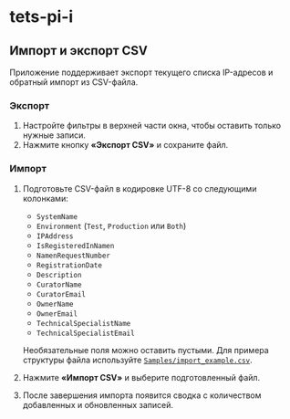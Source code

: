 # tets-pi-i

## Импорт и экспорт CSV

Приложение поддерживает экспорт текущего списка IP-адресов и обратный импорт из CSV-файла.

### Экспорт

1. Настройте фильтры в верхней части окна, чтобы оставить только нужные записи.
2. Нажмите кнопку **«Экспорт CSV»** и сохраните файл.

### Импорт

1. Подготовьте CSV-файл в кодировке UTF-8 со следующими колонками:
   - `SystemName`
   - `Environment` (`Test`, `Production` или `Both`)
   - `IPAddress`
   - `IsRegisteredInNamen`
   - `NamenRequestNumber`
   - `RegistrationDate`
   - `Description`
   - `CuratorName`
   - `CuratorEmail`
   - `OwnerName`
   - `OwnerEmail`
   - `TechnicalSpecialistName`
   - `TechnicalSpecialistEmail`

   Необязательные поля можно оставить пустыми. Для примера структуры файла используйте
   [`Samples/import_example.csv`](Samples/import_example.csv).

2. Нажмите **«Импорт CSV»** и выберите подготовленный файл.
3. После завершения импорта появится сводка с количеством добавленных и обновленных записей.
